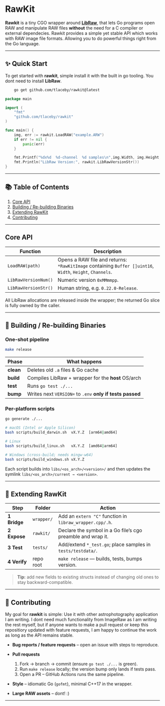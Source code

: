 
# RawKit

**Rawkit** is a tiny CGO wrapper around **[LibRaw](https://www.libraw.org/)**, that lets Go programs open RAW and manipulate RAW files **without** the need for a C compiler or external dependecies.  Rawkit provides a simple yet stable API which works with RAW image file formats. Allowing you to do powerful things right from the Go language.

---

## ✨ Quick Start
To get started with **rawkit**, simple install it with the built in go tooling. You dont need to install **LibRaw**.
```bash
    go get github.com/tlaceby/rawkit@latest
```

```go
package main

import (
	"fmt"
	"github.com/tlaceby/rawkit"
)

func main() {
	img, err := rawkit.LoadRAW("example.ARW")
	if err != nil {
		panic(err)
	}

	fmt.Printf("%dx%d  %d-channel  %d samples\n",img.Width, img.Height, img.Channels, len(img.Buffer)) // channels --> (1: RAW, 3: RGB)
	fmt.Println("LibRaw Version:", rawkit.LibRawVersionStr())
}
```

---


## 📚 Table of Contents

1. [Core API](#core-api)
2. [Building / Re-building Binaries](#building--re-building-binaries)
3. [Extending RawKit](#extending-rawkit)
4. [Contributing](#contributing)

---

## Core API

| Function             | Description                                                                                                  |
| -------------------- | ------------------------------------------------------------------------------------------------------------ |
| `LoadRAW(path)`      | Opens a RAW file and returns:<br>`*RawKitImage` containing `Buffer []uint16`, `Width`, `Height`, `Channels`. |
| `LibRawVersionNum()` | Numeric version `0xMMmmpp`.                                                                                  |
| `LibRawVersionStr()` | Human string, e.g. `0.22.0-Release`.                                                                         |

All LibRaw allocations are released inside the wrapper; the returned Go slice is fully owned by the caller.

---

## 🔨 Building / Re-building Binaries

### One-shot pipeline

```bash
make release
```

| Phase     | What happens                                              |
| --------- | --------------------------------------------------------- |
| **clean** | Deletes old `.a` files & Go cache                         |
| **build** | Compiles LibRaw + wrapper for the **host** OS/arch        |
| **test**  | Runs `go test ./...`                                      |
| **bump**  | Writes next `VERSION=` to `.env` **only if tests passed** |

### Per-platform scripts

```bash
go generate ./...

# macOS (Intel or Apple Silicon)
bash scripts/build_darwin.sh  vX.Y.Z  [arm64|amd64]

# Linux
bash scripts/build_linux.sh   vX.Y.Z  [amd64|arm64]

# Windows (cross-build; needs mingw-w64)
bash scripts/build_windows.sh vX.Y.Z
```

Each script builds into `libs/<os_arch>/<version>/` and then updates the
symlink `libs/<os_arch>/current → <version>`.

---

## 🌱 Extending RawKit

| Step         | Folder     | Action                                                      |
| ------------ | ---------- | ----------------------------------------------------------- |
| **1 Bridge** | `wrapper/` | Add an `extern "C"` function in `libraw_wrapper.cpp/.h`.    |
| **2 Expose** | `rawkit/`  | Declare the symbol in a Go file’s cgo preamble and wrap it. |
| **3 Test**   | `tests/`   | Add/extend `*_test.go`; place samples in `tests/testdata/`. |
| **4 Verify** | repo root  | `make release` — builds, tests, bumps version.              |

> **Tip:** add new fields to existing structs instead of changing old ones to stay backward-compatible.

---

## 🤝 Contributing
My goal for **rawkit** is simple: Use it with other astrophotography application I am writing. I dont need much functionality from ImageRaw as I am writing the rest myself, but if anyone wants to make a pull request or keep this repositiory updated with feature requests, I am happy to continue the work as long as the API remains stable.

* **Bug reports / feature requests** – open an issue with steps to reproduce.
* **Pull requests**

  1. Fork → branch → commit (ensure `go test ./...` is green).
  2. Run `make release` locally; the version bump only lands if tests pass.
  3. Open a PR – GitHub Actions runs the same pipeline.
* **Style** – idiomatic Go (`gofmt`), minimal C++17 in the wrapper.
* **Large RAW assets** – dont! :)

---
